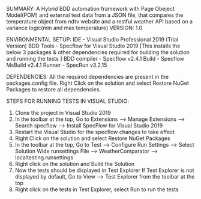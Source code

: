 SUMMARY: A Hybrid BDD automation framework with Page Obeject Model(POM) and external test data from a JSON file,
that compares the temperature object from ndtv website and a restful weather API based on a variance logic(min and max temperature)
VERSION: 1.0

ENVIRONMENTAL SETUP: 
IDE          - Visual Studio Professional 2019 (Trial Version)
BDD Tools    - Specflow for Visual Studio 2019
		[This installs the below 3 packages & other dependencies required for building the solution
		 and running the tests ]
	BDD compiler - Specflow v2.4.1
	Build        - Specflow MsBuild v2.4.1
	Runner       - SpecRun v3.2.15

DEPENDENCIES: All the required dependencies are present in the packages.config file. Right Click on the solution and select Restore NuGet Packages to restore all dependencies.

STEPS FOR RUNNING TESTS IN VISUAL STUDIO: 
1. Clone the project in Visual Studio 2019
2. In the toolbar at the top, Go to Extensions --> Manage Extensions --> Search specflow --> Install SpecFlow for Visual Studio 2019
3. Restart the Visual Studio for the specflow changes to take effect
4. Right Click on the solution and select Restore NuGet Packages
5. In the toolbar at the top, Go to Test --> Configure Run Settings --> Select Solution Wide runsettings File --> WeatherComparator --> localtesting.runsettings
6. Right click on the solution and Build the Solution
7. Now the tests should be displayed in Test Explorer
	If Test Explorer is not displayed by default, Go to View --> Test Explorer from the toolbar at the top
8. Right click on the tests in Test Explorer, select Run to run the tests